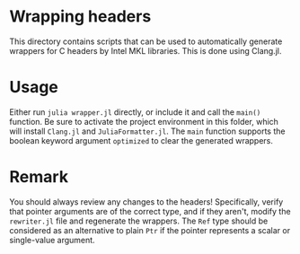 # Wrapping headers

This directory contains scripts that can be used to automatically generate wrappers for C headers by Intel MKL libraries.
This is done using Clang.jl.

# Usage

Either run `julia wrapper.jl` directly, or include it and call the `main()` function.
Be sure to activate the project environment in this folder, which will install `Clang.jl` and `JuliaFormatter.jl`.
The `main` function supports the boolean keyword argument `optimized` to clear the generated wrappers.

# Remark

You should always review any changes to the headers!
Specifically, verify that pointer arguments are of the correct type, and if they aren't, modify the `rewriter.jl` file and regenerate the wrappers.
The `Ref` type should be considered as an alternative to plain `Ptr` if the pointer represents a scalar or single-value argument.
